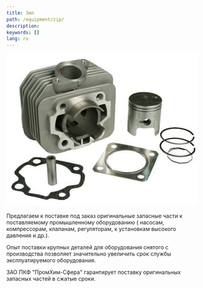 ```yaml
---
title: Зип
path: /equipment/zip/
description:
keywords: []
lang: ru
---
```


![Зип](./zip-01.jpg)

Предлагаем к поставке под заказ оригинальные запасные части к
поставляемому промышленному оборудованию ( насосам, компрессорам,
клапанам, регуляторам, к установкам высокого давления и др.).

Опыт поставки крупных деталей для оборудования снятого с производства
позволяет значительно увеличить срок службы эксплуатируемого
оборудования.

ЗАО ПКФ "ПромХим-Сфера" гарантирует поставку оригинальных запасных
частей в сжатые сроки.
